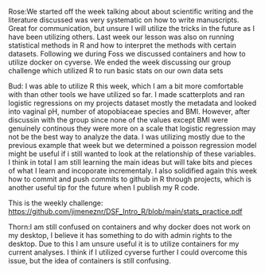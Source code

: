 Rose:We started off the week talking about about scientific writing and the literature discussed was very systematic on how to write manuscripts. Great for communication, 
but unsure I will utilize the tricks in the future as I have been utilizing others. Last week our lesson was also on running statistical methods in R and how to interpret
the methods with certain datasets. Following we during Foss we discussed containers and how to utilize docker on cyverse. We ended the week discussing our group challenge 
which utilized R to run basic stats on our own data sets

Bud: I was able to utilize R this week, which I am a bit more comfortable with than other tools we have utilized so far. I made scatterplots and ran logistic regressions on 
my projects dataset mostly the metadata and looked into vaginal pH, number of atopobiaceae species and BMI. However, after discussin with the group since none of the values 
except BMI were genuinely continous they were more on a scale that logistic regression may not be the best way to analyze the data. I was utilizing mostly due to the previous example 
that week but we determined a poisson regression model might be useful if i still wanted to look at the relationship of these variables. I think in total I am still learning the main ideas
but will take bits and pieces of what I learn and incoporate incrementaly. I also solidified again this week how to commit and push commits to github in R through projects, which is another
useful tip for the future when I publish my R code. 

This is the weekly challenge: https://github.com/jimeneznr/DSF_Intro_R/blob/main/stats_practice.pdf

Thorn:I am still confused on containers and why docker does not work on my desktop, I believe it has something to do with admin rights to the desktop. Due to this I am unsure
useful it is to utilize containers for my current analyses. I think if I utilized cyverse further I could overcome this issue, but the idea of containers is still confusing.



